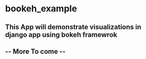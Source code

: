 # bookeh_example
## This App will demonstrate visualizations in django app using bokeh framewrok
## -- More To come -- 
